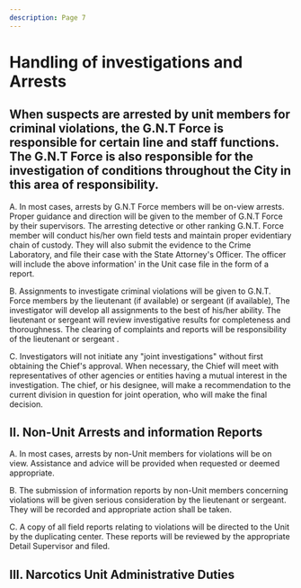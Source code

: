 ```yaml
---
description: Page 7
---
```


# Handling of investigations and Arrests

## When suspects are arrested by unit members for criminal violations, the G.N.T Force is responsible for certain line and staff functions. The G.N.T Force is also responsible for the investigation of conditions throughout the City in this area of responsibility.&#x20;



A. In most cases, arrests by G.N.T Force members will be on-view arrests. Proper guidance and direction will be given to the member of G.N.T Force by their supervisors. The arresting detective or other ranking G.N.T. Force member will conduct his/her own field tests and maintain proper evidentiary chain of custody. They will also submit the evidence to the Crime Laboratory, and file their case with the State Attorney's Officer. The officer will include the above information' in the Unit case file in the form of a report.

B. Assignments to investigate criminal violations will be given to G.N.T. Force members by the lieutenant (if available) or sergeant (if available), The investigator will develop all assignments to the best of his/her ability. The lieutenant or sergeant will review investigative results for completeness and thoroughness. The clearing of complaints and reports will be responsibility of the lieutenant or sergeant .&#x20;

C. Investigators will not initiate any "joint investigations" without first obtaining the Chief's  approval. When necessary, the Chief will meet with representatives of other agencies or entities having a mutual interest in the investigation. The chief, or his designee, will make a recommendation to the current division in question for joint operation, who will make the final decision.&#x20;

## II. Non-Unit Arrests and information Reports&#x20;

A. In most cases, arrests by non-Unit members for violations will be on view. Assistance and advice will be provided when requested or deemed appropriate.&#x20;

B. The submission of information reports by non-Unit members concerning violations will be given serious consideration by the lieutenant or sergeant. They will be recorded and appropriate action shall be taken.&#x20;

C. A copy of all field reports relating to violations will be directed to the Unit by the duplicating center. These reports will be reviewed by the appropriate Detail Supervisor and filed.&#x20;

## III. Narcotics Unit Administrative Duties
